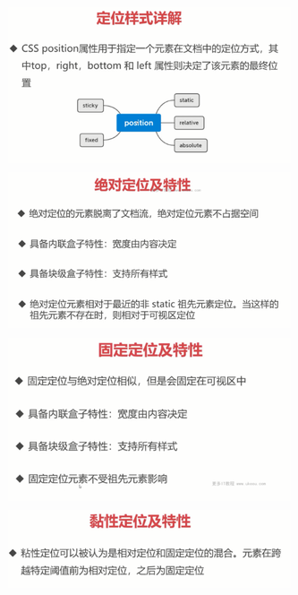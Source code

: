 ![](image/note/1646881037401.png)

![](image/note/1646881052386.png)

![](image/note/1646881350411.png)

![](image/note/1646881377384.png)
